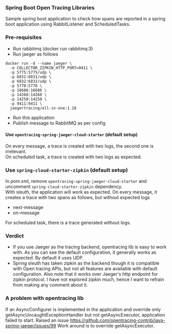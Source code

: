 ### Spring Boot Open Tracing Libraries

Sample spring boot application to check how spans are reported in a spring boot application using RabbitListener and ScheduledTasks.

### Pre-requisites
* Run rabbitmq (docker run rabbitmq:3)
* Run jaeger as follows
```
docker run -d --name jaeger \
  -e COLLECTOR_ZIPKIN_HTTP_PORT=9411 \
  -p 5775:5775/udp \
  -p 6831:6831/udp \
  -p 6832:6832/udp \
  -p 5778:5778 \
  -p 16686:16686 \
  -p 14268:14268 \
  -p 14250:14250 \
  -p 9411:9411 \
  jaegertracing/all-in-one:1.18
```
* Run this application
* Publish message to RabbitMQ as per config

#### Use `opentracing-spring-jaeger-cloud-starter` (default setup)
On every message, a trace is created with two logs, the second one is irrelevant.  
On scheduled task, a trace is created with two logs as expected.

### Use `spring-cloud-starter-zipkin` (default setup)
In pom.xml, remove `opentracing-spring-jaeger-cloud-starter` and uncomment `spring-cloud-starter-zipkin` dependency.  
With sleuth, the application will work as expected. On every message, it creates a trace with two spans as follows, but without expected logs
* next-message
* on-message

For scheduled task, there is a trace generated without logs. 

### Verdict
* If you use Jaeger as the tracing backend, opentracing lib is easy to work with. As you can see the default configuration, it generally works as expected. By default it uses UDP.
* Spring sleuth has taken zipkin as the backend though it is compatible with Open tracing APIs, but not all features are available with default configuration. Also note that it works over Jaeger's http endpoint for zipkin protocol. I have not explored zipkin much, hence I want to refrain from making any comment about it. 

### A problem with opentracing lib

If an AsyncConfigurer is implemented in the application and override only getAsyncUncaughtExceptionHandler but not getAsyncExecutor, application failed to start. Raised an issue https://github.com/opentracing-contrib/java-spring-jaeger/issues/99
Work around is to override getAsyncExecutor.
